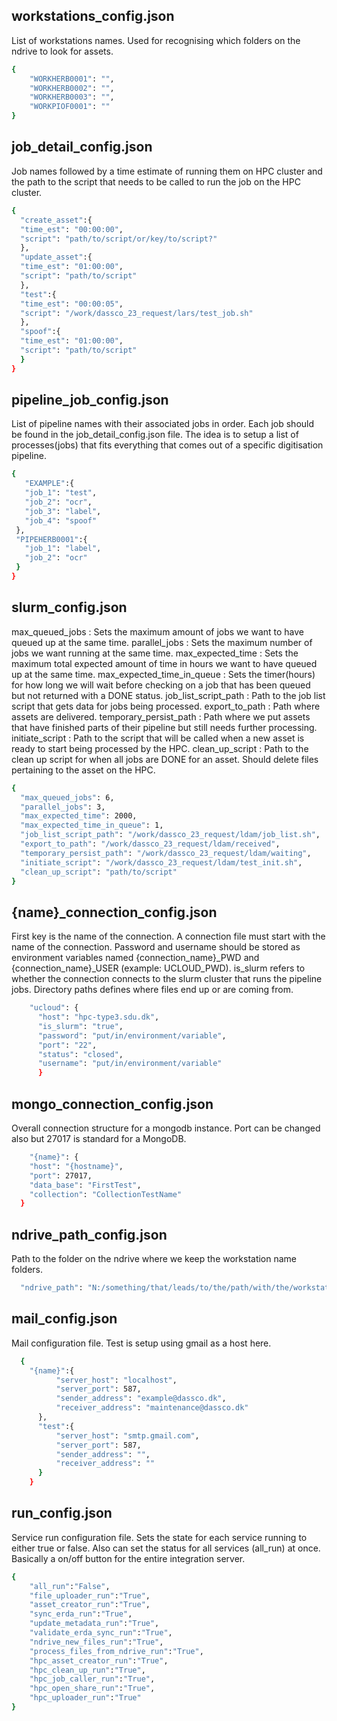 ## workstations_config.json
List of workstations names. Used for recognising which folders on the ndrive to look for assets. 
```bash
{
    "WORKHERB0001": "",
    "WORKHERB0002": "",
    "WORKHERB0003": "",
    "WORKPIOF0001": ""
}
```
## job_detail_config.json
Job names followed by a time estimate of running them on HPC cluster and the path to the script that needs to be called to run the job on the HPC cluster.

```bash
{
  "create_asset":{
  "time_est": "00:00:00",
  "script": "path/to/script/or/key/to/script?"
  },
  "update_asset":{
  "time_est": "01:00:00",
  "script": "path/to/script"
  },
  "test":{
  "time_est": "00:00:05",
  "script": "/work/dassco_23_request/lars/test_job.sh"
  },
  "spoof":{
  "time_est": "01:00:00",
  "script": "path/to/script"
  }
}
```
## pipeline_job_config.json
List of pipeline names with their associated jobs in order. Each job should be found in the job_detail_config.json file.
The idea is to setup a list of processes(jobs) that fits everything that comes out of a specific digitisation pipeline.
```bash
{
   "EXAMPLE":{
   "job_1": "test",
   "job_2": "ocr",
   "job_3": "label",
   "job_4": "spoof"
 },
 "PIPEHERB0001":{
   "job_1": "label",
   "job_2": "ocr"
 }
}
```
## slurm_config.json
max_queued_jobs : Sets the maximum amount of jobs we want to have queued up at the same time.
parallel_jobs : Sets the maximum number of jobs we want running at the same time.
max_expected_time : Sets the maximum total expected amount of time in hours we want to have queued up at the same time.
max_expected_time_in_queue : Sets the timer(hours) for how long we will wait before checking on a job that has been queued but not returned with a DONE status. 
job_list_script_path : Path to the job list script that gets data for jobs being processed.
export_to_path : Path where assets are delivered.
temporary_persist_path : Path where we put assets that have finished parts of their pipeline but still needs further
processing.
initiate_script : Path to the script that will be called when a new asset is ready to start being processed by the HPC.
clean_up_script : Path to the clean up script for when all jobs are DONE for an asset. Should delete files pertaining to the asset on the HPC. 
```bash
{
  "max_queued_jobs": 6,
  "parallel_jobs": 3,
  "max_expected_time": 2000,
  "max_expected_time_in_queue": 1,
  "job_list_script_path": "/work/dassco_23_request/ldam/job_list.sh",
  "export_to_path": "/work/dassco_23_request/ldam/received",
  "temporary_persist_path": "/work/dassco_23_request/ldam/waiting",
  "initiate_script": "/work/dassco_23_request/ldam/test_init.sh",
  "clean_up_script": "path/to/script"
}
```

## {name}_connection_config.json

First key is the name of the connection. A connection file must start with the name of the connection. Password and
username should be stored as environment variables named {connection_name}_PWD and {connection_name}_USER 
(example: UCLOUD_PWD).
is_slurm refers to whether the connection connects to the slurm cluster that runs the pipeline jobs. 
Directory paths defines where files end up or are coming from. 
```bash
    "ucloud": {
      "host": "hpc-type3.sdu.dk",
      "is_slurm": "true",
      "password": "put/in/environment/variable",
      "port": "22",
      "status": "closed",
      "username": "put/in/environment/variable"
      }
```

## mongo_connection_config.json
Overall connection structure for a mongodb instance. Port can be changed also but 27017 is standard for a MongoDB.

```bash
    "{name}": {
    "host": "{hostname}",
    "port": 27017,
    "data_base": "FirstTest",
    "collection": "CollectionTestName"
  }
```
## ndrive_path_config.json
Path to the folder on the ndrive where we keep the workstation name folders.
```bash
  "ndrive_path": "N:/something/that/leads/to/the/path/with/the/workstation/names"
```

## mail_config.json
Mail configuration file. Test is setup using gmail as a host here.
```bash
  {
    "{name}":{
          "server_host": "localhost",
          "server_port": 587,
          "sender_address": "example@dassco.dk",
          "receiver_address": "maintenance@dassco.dk"
      },
      "test":{
          "server_host": "smtp.gmail.com",
          "server_port": 587,
          "sender_address": "",
          "receiver_address": ""
      }
    }
```

## run_config.json
Service run configuration file. Sets the state for each service running to either true or false. 
Also can set the status for all services (all_run) at once. Basically a on/off button for the entire integration server. 
```bash
{
    "all_run":"False",
    "file_uploader_run":"True",
    "asset_creator_run":"True",
    "sync_erda_run":"True",
    "update_metadata_run":"True",
    "validate_erda_sync_run":"True",
    "ndrive_new_files_run":"True",
    "process_files_from_ndrive_run":"True",
    "hpc_asset_creator_run":"True",
    "hpc_clean_up_run":"True",
    "hpc_job_caller_run":"True",
    "hpc_open_share_run":"True",
    "hpc_uploader_run":"True"
}
```